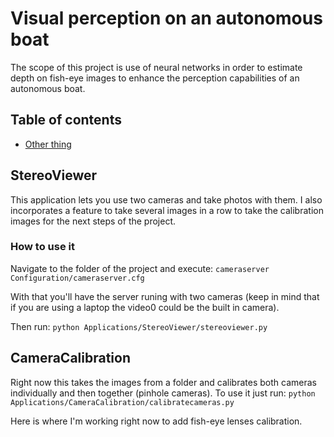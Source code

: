 # Visual perception on an autonomous boat
The scope of this project is use of neural networks in order to estimate depth on fish-eye images to enhance the perception capabilities of an autonomous boat. 

## Table of contents

- [Other thing](#cameracalibration)

<a name="vision"></a>
## StereoViewer
This application lets you use two cameras and take photos with them. I also incorporates a feature to take several images in a row to take the calibration images for the next steps of the project.

### How to use it
Navigate to the folder of the project and execute:
`cameraserver Configuration/cameraserver.cfg`

With that you'll have the server runing with two cameras (keep in mind that if you are using a laptop the video0 could be the built in camera).

Then run:
`python Applications/StereoViewer/stereoviewer.py`

<a name="camera-calibration"></a>
## CameraCalibration
Right now this takes the images from a folder and calibrates both cameras individually and then together (pinhole cameras). To use it just run:
`python Applications/CameraCalibration/calibratecameras.py`

Here is where I'm working right now to add fish-eye lenses calibration.



